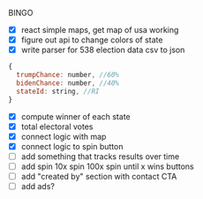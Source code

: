 BINGO

- [x] react simple maps, get map of usa working
- [x] figure out api to change colors of state
- [x] write parser for 538 election data csv to json
```javascript
{
  trumpChance: number, //60%
  bidenChance: number, //40%
  stateId: string, //RI 
}
```
- [x] compute winner of each state
- [x] total electoral votes
- [x] connect logic with map
- [x] connect logic to spin button
- [ ] add something that tracks results over time
- [ ] add spin 10x spin 100x spin until x wins buttons
- [ ] add "created by" section with contact CTA
- [ ] add ads?
